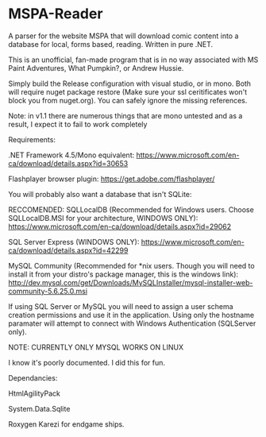 # MSPA-Reader
A parser for the website MSPA that will download comic content into a database for local, forms based, reading. Written in pure .NET.

This is an unofficial, fan-made program that is in no way associated with MS Paint Adventures, What Pumpkin?, or Andrew Hussie.

Simply build the Release configuration with visual studio, or in mono. Both will require nuget package restore (Make sure your ssl ceritificates won't block you from nuget.org). You can safely ignore the missing references.

Note: in v1.1 there are numerous things that are mono untested and as a result, I expect it to fail to work completely

Requirements:

.NET Framework 4.5/Mono equivalent: https://www.microsoft.com/en-ca/download/details.aspx?id=30653

Flashplayer browser plugin: https://get.adobe.com/flashplayer/


You will probably also want a database that isn't SQLite:



RECCOMENDED: SQLLocalDB (Recommended for Windows users. Choose SQLLocalDB.MSI for your architecture, WINDOWS ONLY): https://www.microsoft.com/en-ca/download/details.aspx?id=29062 



SQL Server Express (WINDOWS ONLY): https://www.microsoft.com/en-ca/download/details.aspx?id=42299

MySQL Community (Recommended for *nix users. Though you will need to install it from your distro's package manager, this is the windows link): http://dev.mysql.com/get/Downloads/MySQLInstaller/mysql-installer-web-community-5.6.25.0.msi

If using SQL Server or MySQL you will need to assign a user schema creation permissions and use it in the application. Using only the hostname paramater will attempt to connect with Windows Authentication (SQLServer only).

NOTE: CURRENTLY ONLY MYSQL WORKS ON LINUX

I know it's poorly documented. I did this for fun.


Dependancies:

HtmlAgilityPack

System.Data.Sqlite

Roxygen Karezi for endgame ships.